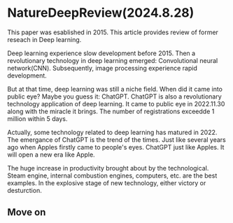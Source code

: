 # NatureDeepReview(2024.8.28)
This paper was esablished in 2015. This article provides review of former reseach in Deep learning.

Deep learning experience slow development before 2015. Then a revolutionary technology in deep learning emerged: Convolutional neural network(CNN). Subsequently, image processing experience rapid development.

But at that time, deep learning was still a niche field. When did it came into public eye? Maybe you guess it: ChatGPT. ChatGPT is also a revolutionary technology application of deep learning. It came to public eye in 2022.11.30 along with the miracle it brings. The number of registrations exceedde 1 million within 5 days.

Actually, some technology related to deep learning has matured in 2022. The emergance of ChatGPT is the trend of the times. Just like several years ago when Apples firstly came to people's eyes. ChatGPT just like Apples. It will open a new era like Apple.

The huge increase in productivity brought about by the technological. Steam engine, internal combustion engines, computers, etc. are the best examples. In the explosive stage of new technology, either victory or desturction.

## Move on 